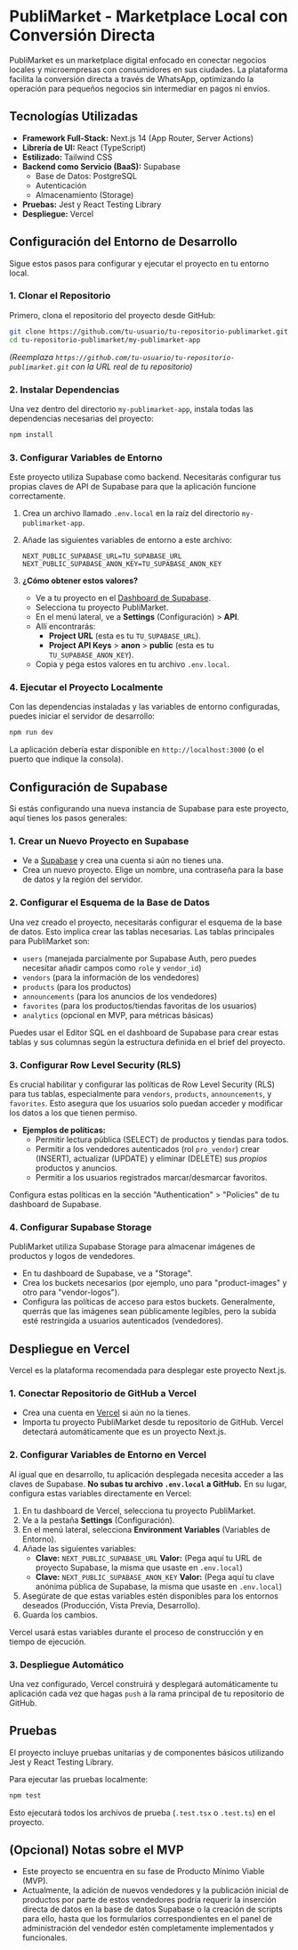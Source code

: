 # PubliMarket - Marketplace Local con Conversión Directa

PubliMarket es un marketplace digital enfocado en conectar negocios locales y microempresas con consumidores en sus ciudades. La plataforma facilita la conversión directa a través de WhatsApp, optimizando la operación para pequeños negocios sin intermediar en pagos ni envíos.

## Tecnologías Utilizadas

*   **Framework Full-Stack:** Next.js 14 (App Router, Server Actions)
*   **Librería de UI:** React (TypeScript)
*   **Estilizado:** Tailwind CSS
*   **Backend como Servicio (BaaS):** Supabase
    *   Base de Datos: PostgreSQL
    *   Autenticación
    *   Almacenamiento (Storage)
*   **Pruebas:** Jest y React Testing Library
*   **Despliegue:** Vercel

## Configuración del Entorno de Desarrollo

Sigue estos pasos para configurar y ejecutar el proyecto en tu entorno local.

### 1. Clonar el Repositorio

Primero, clona el repositorio del proyecto desde GitHub:

```bash
git clone https://github.com/tu-usuario/tu-repositorio-publimarket.git
cd tu-repositorio-publimarket/my-publimarket-app
```
*(Reemplaza `https://github.com/tu-usuario/tu-repositorio-publimarket.git` con la URL real de tu repositorio)*

### 2. Instalar Dependencias

Una vez dentro del directorio `my-publimarket-app`, instala todas las dependencias necesarias del proyecto:

```bash
npm install
```

### 3. Configurar Variables de Entorno

Este proyecto utiliza Supabase como backend. Necesitarás configurar tus propias claves de API de Supabase para que la aplicación funcione correctamente.

1.  Crea un archivo llamado `.env.local` en la raíz del directorio `my-publimarket-app`.
2.  Añade las siguientes variables de entorno a este archivo:

    ```plaintext
    NEXT_PUBLIC_SUPABASE_URL=TU_SUPABASE_URL
    NEXT_PUBLIC_SUPABASE_ANON_KEY=TU_SUPABASE_ANON_KEY
    ```

3.  **¿Cómo obtener estos valores?**
    *   Ve a tu proyecto en el [Dashboard de Supabase](https://supabase.com/dashboard).
    *   Selecciona tu proyecto PubliMarket.
    *   En el menú lateral, ve a **Settings** (Configuración) > **API**.
    *   Allí encontrarás:
        *   **Project URL** (esta es tu `TU_SUPABASE_URL`).
        *   **Project API Keys** > **anon** > **public** (esta es tu `TU_SUPABASE_ANON_KEY`).
    *   Copia y pega estos valores en tu archivo `.env.local`.

### 4. Ejecutar el Proyecto Localmente

Con las dependencias instaladas y las variables de entorno configuradas, puedes iniciar el servidor de desarrollo:

```bash
npm run dev
```

La aplicación debería estar disponible en `http://localhost:3000` (o el puerto que indique la consola).

## Configuración de Supabase

Si estás configurando una nueva instancia de Supabase para este proyecto, aquí tienes los pasos generales:

### 1. Crear un Nuevo Proyecto en Supabase

*   Ve a [Supabase](https://supabase.com/) y crea una cuenta si aún no tienes una.
*   Crea un nuevo proyecto. Elige un nombre, una contraseña para la base de datos y la región del servidor.

### 2. Configurar el Esquema de la Base de Datos

Una vez creado el proyecto, necesitarás configurar el esquema de la base de datos. Esto implica crear las tablas necesarias. Las tablas principales para PubliMarket son:

*   `users` (manejada parcialmente por Supabase Auth, pero puedes necesitar añadir campos como `role` y `vendor_id`)
*   `vendors` (para la información de los vendedores)
*   `products` (para los productos)
*   `announcements` (para los anuncios de los vendedores)
*   `favorites` (para los productos/tiendas favoritas de los usuarios)
*   `analytics` (opcional en MVP, para métricas básicas)

Puedes usar el Editor SQL en el dashboard de Supabase para crear estas tablas y sus columnas según la estructura definida en el brief del proyecto.

### 3. Configurar Row Level Security (RLS)

Es crucial habilitar y configurar las políticas de Row Level Security (RLS) para tus tablas, especialmente para `vendors`, `products`, `announcements`, y `favorites`. Esto asegura que los usuarios solo puedan acceder y modificar los datos a los que tienen permiso.

*   **Ejemplos de políticas:**
    *   Permitir lectura pública (SELECT) de productos y tiendas para todos.
    *   Permitir a los vendedores autenticados (rol `pro_vendor`) crear (INSERT), actualizar (UPDATE) y eliminar (DELETE) sus *propios* productos y anuncios.
    *   Permitir a los usuarios registrados marcar/desmarcar favoritos.

Configura estas políticas en la sección "Authentication" > "Policies" de tu dashboard de Supabase.

### 4. Configurar Supabase Storage

PubliMarket utiliza Supabase Storage para almacenar imágenes de productos y logos de vendedores.

*   En tu dashboard de Supabase, ve a "Storage".
*   Crea los buckets necesarios (por ejemplo, uno para "product-images" y otro para "vendor-logos").
*   Configura las políticas de acceso para estos buckets. Generalmente, querrás que las imágenes sean públicamente legibles, pero la subida esté restringida a usuarios autenticados (vendedores).

## Despliegue en Vercel

Vercel es la plataforma recomendada para desplegar este proyecto Next.js.

### 1. Conectar Repositorio de GitHub a Vercel

*   Crea una cuenta en [Vercel](https://vercel.com/) si aún no la tienes.
*   Importa tu proyecto PubliMarket desde tu repositorio de GitHub. Vercel detectará automáticamente que es un proyecto Next.js.

### 2. Configurar Variables de Entorno en Vercel

Al igual que en desarrollo, tu aplicación desplegada necesita acceder a las claves de Supabase. **No subas tu archivo `.env.local` a GitHub.** En su lugar, configura estas variables directamente en Vercel:

1.  En tu dashboard de Vercel, selecciona tu proyecto PubliMarket.
2.  Ve a la pestaña **Settings** (Configuración).
3.  En el menú lateral, selecciona **Environment Variables** (Variables de Entorno).
4.  Añade las siguientes variables:
    *   **Clave:** `NEXT_PUBLIC_SUPABASE_URL`
        **Valor:** (Pega aquí tu URL de proyecto Supabase, la misma que usaste en `.env.local`)
    *   **Clave:** `NEXT_PUBLIC_SUPABASE_ANON_KEY`
        **Valor:** (Pega aquí tu clave anónima pública de Supabase, la misma que usaste en `.env.local`)
5.  Asegúrate de que estas variables estén disponibles para los entornos deseados (Producción, Vista Previa, Desarrollo).
6.  Guarda los cambios.

Vercel usará estas variables durante el proceso de construcción y en tiempo de ejecución.

### 3. Despliegue Automático

Una vez configurado, Vercel construirá y desplegará automáticamente tu aplicación cada vez que hagas `push` a la rama principal de tu repositorio de GitHub.

## Pruebas

El proyecto incluye pruebas unitarias y de componentes básicos utilizando Jest y React Testing Library.

Para ejecutar las pruebas localmente:

```bash
npm test
```

Esto ejecutará todos los archivos de prueba (`.test.tsx` o `.test.ts`) en el proyecto.

## (Opcional) Notas sobre el MVP

*   Este proyecto se encuentra en su fase de Producto Mínimo Viable (MVP).
*   Actualmente, la adición de nuevos vendedores y la publicación inicial de productos por parte de estos vendedores podría requerir la inserción directa de datos en la base de datos Supabase o la creación de scripts para ello, hasta que los formularios correspondientes en el panel de administración del vendedor estén completamente implementados y funcionales.

